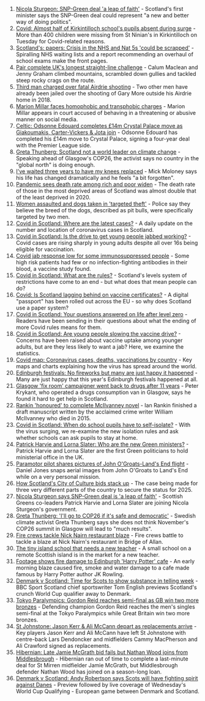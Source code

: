 1. [Nicola Sturgeon: SNP-Green deal 'a leap of faith'](https://www.bbc.co.uk/news/uk-scotland-scotland-politics-58395994?at_medium=RSS&at_campaign=KARANGA) - Scotland's first minister says the SNP-Green deal could represent "a new and better way of doing politics".
2. [Covid: Almost half of Kirkintilloch school's pupils absent during surge](https://www.bbc.co.uk/news/uk-scotland-glasgow-west-58402153?at_medium=RSS&at_campaign=KARANGA) - More than 400 children were missing from St Ninian's in Kirkintilloch on Tuesday for Covid-related reasons.
3. [Scotland's: papers: Crisis in the NHS and Nat 5s 'could be scrapped'](https://www.bbc.co.uk/news/uk-scotland-58406098?at_medium=RSS&at_campaign=KARANGA) - Spiralling NHS waiting lists and a report recommending an overhaul of school exams make the front pages.
4. [Pair complete UK's longest straight-line challenge](https://www.bbc.co.uk/news/uk-scotland-58400061?at_medium=RSS&at_campaign=KARANGA) - Calum Maclean and Jenny Graham climbed mountains, scrambled down gullies and tackled steep rocky crags on the route.
5. [Third man charged over fatal Airdrie shooting](https://www.bbc.co.uk/news/uk-scotland-glasgow-west-58402256?at_medium=RSS&at_campaign=KARANGA) - Two other men have already been jailed over the shooting of Gary More outside his Airdrie home in 2018.
6. [Marion Millar faces homophobic and transphobic charges](https://www.bbc.co.uk/news/uk-scotland-glasgow-west-58395138?at_medium=RSS&at_campaign=KARANGA) - Marion Millar appears in court accused of behaving in a threatening or abusive manner on social media.
7. [Celtic: Odsonne Edouard completes £14m Crystal Palace move as Giakoumakis, Carter-Vickers & Jota join](https://www.bbc.co.uk/sport/football/58396397?at_medium=RSS&at_campaign=KARANGA) - Odsonne Edouard has completed his £14m move to Crystal Palace, signing a four-year deal with the Premier League side.
8. [Greta Thunberg: Scotland not a world leader on climate change](https://www.bbc.co.uk/news/uk-scotland-58387017?at_medium=RSS&at_campaign=KARANGA) - Speaking ahead of Glasgow's COP26, the activist says no country in the "global north" is doing enough.
9. [I've waited three years to have my knees replaced](https://www.bbc.co.uk/news/uk-scotland-58388675?at_medium=RSS&at_campaign=KARANGA) - Mick Moloney says his life has changed dramatically and he feels "a bit forgotten".
10. [Pandemic sees death rate among rich and poor widen](https://www.bbc.co.uk/news/uk-scotland-58391579?at_medium=RSS&at_campaign=KARANGA) - The death rate of those in the most deprived areas of Scotland was almost double that of the least deprived in 2020.
11. [Women assaulted and dogs taken in 'targeted theft'](https://www.bbc.co.uk/news/uk-scotland-highlands-islands-58395082?at_medium=RSS&at_campaign=KARANGA) - Police say they believe the breed of the dogs, described as pit bulls, were specifically targeted by two men.
12. [Covid in Scotland: Where are the latest cases?](https://www.bbc.co.uk/news/uk-scotland-53511877?at_medium=RSS&at_campaign=KARANGA) - A daily update on the number and location of coronavirus cases in Scotland.
13. [Covid in Scotland: Is the drive to get young people jabbed working?](https://www.bbc.co.uk/news/uk-scotland-58342389?at_medium=RSS&at_campaign=KARANGA) - Covid cases are rising sharply in young adults despite all over 16s being eligible for vaccination.
14. [Covid jab response low for some immunosuppressed people](https://www.bbc.co.uk/news/health-58317261?at_medium=RSS&at_campaign=KARANGA) - Some high risk patients had few or no infection-fighting antibodies in their blood, a vaccine study found.
15. [Covid in Scotland: What are the rules?](https://www.bbc.co.uk/news/uk-scotland-53166816?at_medium=RSS&at_campaign=KARANGA) - Scotland's levels system of restrictions have come to an end - but what does that mean people can do?
16. [Covid: Is Scotland lagging behind on vaccine certificates?](https://www.bbc.co.uk/news/uk-scotland-57519070?at_medium=RSS&at_campaign=KARANGA) - A digital "passport" has been rolled out across the EU - so why does Scotland use a paper system?
17. [Covid in Scotland: Your questions answered on life after level zero](https://www.bbc.co.uk/news/uk-scotland-58071989?at_medium=RSS&at_campaign=KARANGA) - Readers have been sending in their questions about what the ending of more Covid rules means for them.
18. [Covid in Scotland: Are young people slowing the vaccine drive?](https://www.bbc.co.uk/news/uk-scotland-57915106?at_medium=RSS&at_campaign=KARANGA) - Concerns have been raised about vaccine uptake among younger adults, but are they less likely to want a jab? Here, we examine the statistics.
19. [Covid map: Coronavirus cases, deaths, vaccinations by country](https://www.bbc.co.uk/news/world-51235105?at_medium=RSS&at_campaign=KARANGA) - Key maps and charts explaining how the virus has spread around the world.
20. [Edinburgh festivals: No fireworks but many are just happy it happened](https://www.bbc.co.uk/news/uk-scotland-58394733?at_medium=RSS&at_campaign=KARANGA) - Many are just happy that this year's Edinburgh festivals happened at all.
21. [Glasgow 'fix room' campaigner went back to drugs after 11 years](https://www.bbc.co.uk/news/uk-scotland-58389161?at_medium=RSS&at_campaign=KARANGA) - Peter Krykant, who operated a drugs consumption van in Glasgow, says he found it hard to get help in Scotland.
22. [Rankin 'honoured' to complete McIlvanney novel](https://www.bbc.co.uk/news/uk-scotland-58389121?at_medium=RSS&at_campaign=KARANGA) - Ian Rankin finished a draft manuscript written by the acclaimed crime writer William McIlvanney who died in 2015.
23. [Covid in Scotland: When do school pupils have to self-isolate?](https://www.bbc.co.uk/news/uk-scotland-58381883?at_medium=RSS&at_campaign=KARANGA) - With the virus surging, we re-examine the new isolation rules and ask whether schools can ask pupils to stay at home.
24. [Patrick Harvie and Lorna Slater: Who are the new Green ministers?](https://www.bbc.co.uk/news/uk-scotland-scotland-politics-58268743?at_medium=RSS&at_campaign=KARANGA) - Patrick Harvie and Lorna Slater are the first Green politicians to hold ministerial office in the UK.
25. [Paramotor pilot shares pictures of John O'Groats-Land's End flight](https://www.bbc.co.uk/news/uk-england-norfolk-58345631?at_medium=RSS&at_campaign=KARANGA) - Daniel Jones snaps aerial images from John O'Groats to Land's End while on a very personal mission.
26. [How Scotland's City of Culture bids stack up](https://www.bbc.co.uk/news/uk-scotland-south-scotland-58309840?at_medium=RSS&at_campaign=KARANGA) - The case being made for three very different parts of the country to secure the status for 2025.
27. [Nicola Sturgeon says SNP-Green deal is 'a leap of faith'](https://www.bbc.co.uk/news/uk-scotland-58401747?at_medium=RSS&at_campaign=KARANGA) - Scottish Greens co-leaders Patrick Harvie and Lorna Slater are joining Nicola Sturgeon's government.
28. [Greta Thunberg: 'I'll go to COP26 if it's safe and democratic'](https://www.bbc.co.uk/news/uk-scotland-58388980?at_medium=RSS&at_campaign=KARANGA) - Swedish climate activist Greta Thunberg says she does not think November's COP26 summit in Glasgow will lead to "much results".
29. [Fire crews tackle Nick Nairn restaurant blaze](https://www.bbc.co.uk/news/uk-scotland-58378152?at_medium=RSS&at_campaign=KARANGA) - Fire crews battle to tackle a blaze at Nick Nairn's restaurant in Bridge of Allan.
30. [The tiny island school that needs a new teacher](https://www.bbc.co.uk/news/uk-scotland-58363674?at_medium=RSS&at_campaign=KARANGA) - A small school on a remote Scottish island is in the market for a new teacher.
31. [Footage shows fire damage to Edinburgh 'Harry Potter' cafe](https://www.bbc.co.uk/news/uk-scotland-58333804?at_medium=RSS&at_campaign=KARANGA) - An early morning blaze caused fire, smoke and water damage to a cafe made famous by Harry Potter author JK Rowling.
32. [Denmark v Scotland: Time for Scots to show substance in telling week](https://www.bbc.co.uk/sport/football/58403644?at_medium=RSS&at_campaign=KARANGA) - BBC Sport Scotland chief sportswriter Tom English previews Scotland's crunch World Cup qualifier away to Denmark.
33. [Tokyo Paralympics: Gordon Reid reaches semi-final as GB win two more bronzes](https://www.bbc.co.uk/sport/disability-sport/58405624?at_medium=RSS&at_campaign=KARANGA) - Defending champion Gordon Reid reaches the men's singles semi-final at the Tokyo Paralympics while Great Britain win two more bronzes.
34. [St Johnstone: Jason Kerr & Ali McCann depart as replacements arrive](https://www.bbc.co.uk/sport/football/58394873?at_medium=RSS&at_campaign=KARANGA) - Key players Jason Kerr and Ali McCann have left St Johnstone with centre-back Lars Dendoncker and midfielders Cammy MacPherson and Ali Crawford signed as replacements.
35. [Hibernian: Late Jamie McGrath bid fails but Nathan Wood joins from Middlesbrough](https://www.bbc.co.uk/sport/football/58400014?at_medium=RSS&at_campaign=KARANGA) - Hibernian ran out of time to complete a last-minute deal for St Mirren midfielder Jamie McGrath, but Middlesbrough defender Nathan Wood has joined on a season-long loan.
36. [Denmark v Scotland: Andy Robertson says Scots will have fighting spirit against Danes](https://www.bbc.co.uk/sport/football/58325431?at_medium=RSS&at_campaign=KARANGA) - Preview followed by live coverage of Wednesday's World Cup Qualifying - European game between Denmark and Scotland.
